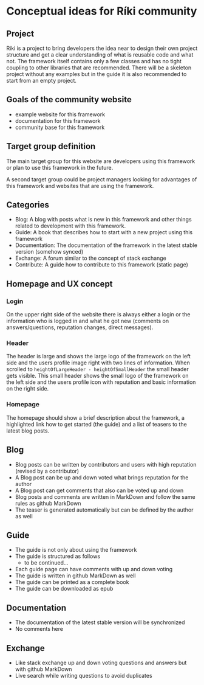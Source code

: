 # Conceptual ideas for Ríki community

## Project

Riki is a project to bring developers the idea near to design their own project structure and get a clear understanding
of what is reusable code and what not. The framework itself contains only a few classes and has no tight coupling to
other libraries that are recommended. There will be a skeleton project without any examples but in the guide it is also
recommended to start from an empty project.

## Goals of the community website

- example website for this framework
- documentation for this framework
- community base for this framework
 
## Target group definition

The main target group for this website are developers using this framework or plan to use this framework in the future.

A second target group could be project managers looking for advantages of this framework and websites that are using the
framework.

## Categories

- Blog: A blog with posts what is new in this framework and other things related to development with this framework.
- Guide: A book that describes how to start with a new project using this framework
- Documentation: The documentation of the framework in the latest stable version (somehow synced)
- Exchange: A forum similar to the concept of stack exchange
- Contribute: A guide how to contribute to this framework (static page)

## Homepage and UX concept

### Login

On the upper right side of the website there is always either a login or the information who is logged in and what he
got new (comments on answers/questions, reputation changes, direct messages).

### Header

The header is large and shows the large logo of the framework on the left side and the users profile image right with
two lines of information. When scrolled to `heightOfLargeHeader - heightOfSmallHeader` the small header gets visible.
This small header shows the small logo of the framework on the left side and the users profile icon with reputation and
basic information on the right side.

### Homepage

The homepage should show a brief description about the framework, a highlighted link how to get started (the guide) and
a list of teasers to the latest blog posts.

## Blog

- Blog posts can be written by contributors and users with high reputation (revised by a contributor)
- A Blog post can be up and down voted what brings reputation for the author
- A Blog post can get comments that also can be voted up and down
- Blog posts and comments are written in MarkDown and follow the same rules as github MarkDown
- The teaser is generated automatically but can be defined by the author as well

## Guide

- The guide is not only about using the framework
- The guide is structured as follows
  - to be continued...
- Each guide page can have comments with up and down voting
- The guide is written in github MarkDown as well
- The guide can be printed as a complete book
- The guide can be downloaded as epub

## Documentation

- The documentation of the latest stable version will be synchronized
- No comments here

## Exchange

- Like stack exchange up and down voting questions and answers but with github MarkDown
- Live search while writing questions to avoid duplicates 
